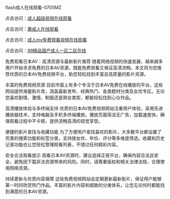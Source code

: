 
flash成人在线观看-0705MZ


点击访问：<a href="https://tfda.pages.dev/">成人超级视频在线观看</a>

点击访问：<a href="https://cfad.pages.dev/">蕾成人在线观看</a>

点击访问：<a href="https://bered.pages.dev/">成人mv免费观看视频在线观看</a>

点击访问：<a href="https://cfad.pages.dev/">99精品国产成人一区二区在线</a>




免费观看日本AV：高清资源与最新影片推荐
随着网络视频的快速发展，越来越多用户开始寻求免费的日本AV资源，既能免费观看又保证高清流畅。本文将为您推荐优质的日本AV免费视频平台，助您轻松找到丰富且高质量的影片资源。

丰富的免费视频资源
目前市面上有多个专注于日本AV免费在线播放的平台，这些网站提供海量影片库，涵盖最新发布、经典热门、各类题材分类及女优专区。无论您喜欢剧情、激情、制服还是熟女类型，都能轻松找到心仪作品。

高清播放体验与多终端支持
优质的日本AV免费视频网站注重用户体验，采用先进播放器技术，支持电脑及手机多终端播放。播放页面简洁无广告，加载速度快，确保观看过程中不卡顿，提供流畅高清的视觉享受。

便捷的影片查找与收藏功能
为了方便用户查找喜欢的影片，大多数平台都设置了完善的搜索功能和标签分类，支持按女优、年份、评分等多维度筛选。收藏和历史记录功能也让您轻松管理观看列表，不错过任何精彩内容。

安全合法观看提示
观看日本AV资源时，建议选择正规平台，确保内容合法且安全，避免因下载非法资源带来的风险。同时，请尊重版权和相关法律法规，合理使用网络资源。

持续更新与优质内容保障
这些免费视频网站会定期更新最新影片，保证用户能够第一时间欣赏热门作品。丰富的影片内容和细致的分类体系，让您无论何时都能找到满意的日本AV资源。
























<span style="display:none;">[Canonical link](  ）</span>
